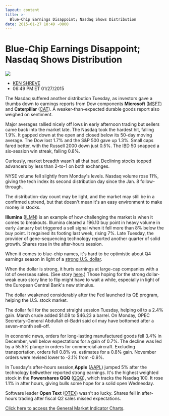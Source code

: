 ```yaml
---
layout: content
title: >-
  Blue-Chip Earnings Disappoint; Nasdaq Shows Distribution
date: 2015-01-27 18:49 -0800
---
```



Blue-Chip Earnings Disappoint; Nasdaq Shows Distribution
=========================================================


![](https://www.investors.com/wp-content/uploads/ibd-migrated-images/MPv_150128_635579695846950727.png)

* [KEN SHREVE](https://www.investors.com/author/shrevek/ "Posts by KEN SHREVE")
* 06:49 PM ET 01/27/2015





The Nasdaq suffered another distribution Tuesday, as investors gave a thumbs down to earnings reports from Dow components **Microsoft** ([MSFT](https://research.investors.com/quote.aspx?symbol=MSFT)) and **Caterpillar** ([CAT](https://research.investors.com/quote.aspx?symbol=CAT)). A weaker-than-expected durable goods report also weighed on sentiment.


Major averages rallied nicely off lows in early afternoon trading but sellers came back into the market late. The Nasdaq took the hardest hit, falling 1.9%. It gapped down at the open and closed below its 50-day moving average. The Dow lost 1.7% and the S&P 500 gave up 1.3%. Small caps fared better, with the Russell 2000 down just 0.5%. The IBD 50 snapped a six-session win streak, falling 0.8%.


Curiously, market breadth wasn't all that bad. Declining stocks topped advancers by less than 2-to-1 on both exchanges.


NYSE volume fell slightly from Monday's levels. Nasdaq volume rose 11%, giving the tech index its second distribution day since the Jan. 8 follow-through.


The distribution-day count may be light, and the market may still be in a confirmed uptrend, but that doesn't mean it's an easy environment to make money in stocks.


**Illumina** ([ILMN](https://research.investors.com/quote.aspx?symbol=ILMN)) is an example of how challenging the market is when it comes to breakouts. Illumina cleared a 196.10 buy point in heavy volume in early January but triggered a sell signal when it fell more than 8% below the buy point. It regained its footing last week, rising 7%. Late Tuesday, the provider of gene-sequencing technology reported another quarter of solid growth. Shares rose in the after-hours session.


When it comes to blue-chip names, it's hard to be optimistic about Q4 earnings season in light of a [strong U.S. dollar](http://news.investors.com/business/012715-736509-strong-dollar-flexes-despite-flabby-outlook.htm).


When the dollar is strong, it hurts earnings at large-cap companies with a lot of overseas sales. (See story [here](http://news.investors.com/business/012715-736583-strong-dollar-flexes-despite-flabby-outlook.htm).) Those hoping for the strong dollar-weak euro story line to flip might have to wait a while, especially in light of the European Central Bank's new stimulus.


The dollar weakened considerably after the Fed launched its QE program, helping the U.S. stock market.


The dollar fell for the second straight session Tuesday, helping oil to a 2.4% gain. March crude added $1.08 to $46.23 a barrel. On Monday, OPEC Secretary-General Abdullah el-Badri said oil may have bottomed after a seven-month sell-off.


In economic news, orders for long-lasting manufactured goods fell 3.4% in December, well below expectations for a gain of 0.7%. The decline was led by a 55.5% plunge in orders for commercial aircraft. Excluding transportation, orders fell 0.8% vs. estimates for a 0.8% gain. November orders were revised lower to -2.1% from -0.9%.


In Tuesday's after-hours session,**Apple** ([AAPL](https://research.investors.com/quote.aspx?symbol=AAPL)) jumped 5% after the technology bellwether reported strong earnings. It's the highest weighted stock in the **Powershares QQQ** ([QQQ](https://research.investors.com/quote.aspx?symbol=QQQ)), which tracks the Nasdaq 100. It rose 1.1% in after hours, giving bulls some hope for a solid open Wednesday.


Software leader **Open Text** ([OTEX](https://research.investors.com/quote.aspx?symbol=OTEX)) wasn't so lucky. Shares fell in after-hours trading after fiscal Q2 sales missed expectations.


[Click here to access the General Market Indicator Charts](https://www.investors.com/pdf/GMI_012815.pdf).




